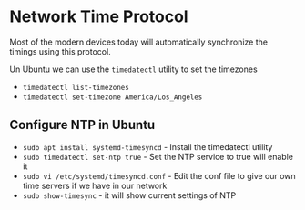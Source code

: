 # Network Time Protocol

Most of the modern devices today will automatically synchronize the timings using this protocol. 

Un Ubuntu we can use the `timedatectl` utility to set the timezones

* `timedatectl list-timezones`
* `timedatectl set-timezone America/Los_Angeles`

## Configure NTP in Ubuntu

* `sudo apt install systemd-timesyncd` - Install the timedatectl utility 
* `sudo timedatectl set-ntp true` - Set the NTP service to true will enable it
* `sudo vi /etc/systemd/timesyncd.conf` - Edit the conf file to give our own time servers if we have in our network
* `sudo show-timesync` - it will show current settings of NTP


